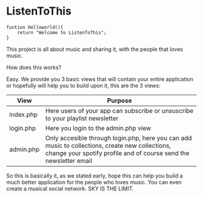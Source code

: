 ListenToThis
============

```
funtion Helloworld(){
    return "Welcome to ListenToThis";
}
````

This project is all about music and sharing it, with the people that loves music. 

How does this works?

Easy. We provide you 3 basic views that will contain your entire application or hopefully will help you to build upon it, this are the 3 views:

| View  |Purpose |
| ------------- | ------------- |
| index.php  | Here users of your app can subscribe or unsuscribe to your playlist newsletter  |
| login.php  | Here you login to the admin.php view|
| admin.php  | Only accesible through login.php, here you can add music to collections, create new collections, change your spotify profile and of course send the newsletter email  |

So this is basically it, as we stated early, hope this can help you build a much better application for the people who loves music. You can even create a musical social network. SKY IS THE LIMIT. 